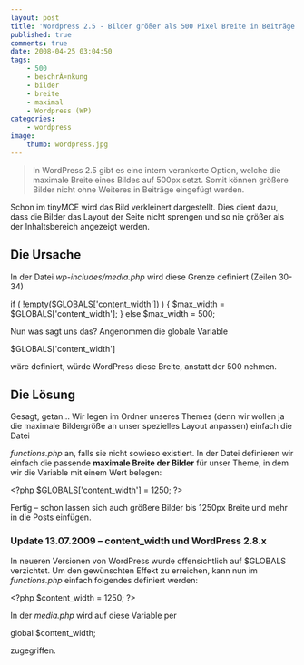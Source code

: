 ```yaml
---
layout: post
title: 'Wordpress 2.5 - Bilder größer als 500 Pixel Breite in Beiträge einfügen'
published: true
comments: true
date: 2008-04-25 03:04:50
tags:
    - 500
    - beschrÃ¤nkung
    - bilder
    - breite
    - maximal
    - Wordpress (WP)
categories:
    - wordpress
image:
    thumb: wordpress.jpg
---
```

> In WordPress 2.5 gibt es eine intern verankerte Option, welche die maximale Breite eines Bildes auf 500px setzt. Somit können größere Bilder nicht ohne Weiteres in Beiträge eingefügt werden.



Schon im tinyMCE wird das Bild verkleinert dargestellt. Dies dient dazu, dass die Bilder das Layout der Seite nicht sprengen und so nie größer als der Inhaltsbereich angezeigt werden.

## Die Ursache

In der Datei _wp-includes/media.php_ wird diese Grenze definiert (Zeilen 30-34)

if ( !empty($GLOBALS['content_width']) ) {
   	$max_width = $GLOBALS['content_width'];
}
else
	$max_width = 500;

Nun was sagt uns das? Angenommen die globale Variable

$GLOBALS['content_width']

wäre definiert, würde WordPress diese Breite, anstatt der 500 nehmen.

## Die Lösung

Gesagt, getan&#8230; Wir legen im Ordner unseres Themes (denn wir wollen ja die maximale Bildergröße an unser spezielles Layout anpassen) einfach die Datei 

_functions.php_ an, falls sie nicht sowieso existiert. In der Datei definieren wir einfach die passende **maximale Breite der Bilder** für unser Theme, in dem wir die Variable mit einem Wert belegen:

&lt;?php
	$GLOBALS['content_width'] = 1250;
?&gt;

Fertig &#8211; schon lassen sich auch größere Bilder bis 1250px Breite und mehr in die Posts einfügen.

### Update 13.07.2009 &#8211; content_width und WordPress 2.8.x

In neueren Versionen von WordPress wurde offensichtlich auf $GLOBALS verzichtet. Um den gewünschten Effekt zu erreichen, kann nun im _functions.php_ einfach folgendes definiert werden:

&lt;?php
	$content_width = 1250;
?&gt;

In der _media.php_ wird auf diese Variable per 

global $content_width;


zugegriffen.